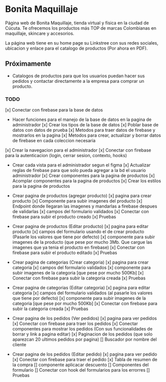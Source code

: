 # Bonita Maquillaje

Página web de Bonita Maquillaje, tienda virtual y física en la ciudad de Cúcuta. Te ofrecemos los productos más TOP de marcas Colombianas en maquillaje, skincare y accesorios.

La página web tiene en su home page su Linkstree con sus redes sociales, ubicacion y enlace para el catalogo de productos (Por ahora en PDF).

## Próximamente

- Catalogos de productos para que los usuarios puedan hacer sus pedidos y contactar directamente a la empresa para comprar un producto.

### TODO

[x] Conectar con firebase para la base de datos

- Hacer funciones para el manejo de la base de datos en la pagina de administrador 
  [x] Crear los tipos de la base de datos
  [x] Poblar base de datos con datos de prueba
  [x] Metodos para traer datos de firebase y mostrarlos en la pagina
  [x] Metodos para crear, actualizar y borrar datos de firebase en cada coleccion necesaria

[x] Crear la navegacion para el administrador
[x] Conectar con firebase para la autenticacion (login, cerrar sesion, contexto, hooks)

- Crear cada vista para el administrador segun el figma
  [x] Actualizar reglas de firebase para que solo pueda agregar a la bd el usuario administrador
  [x] Crear componentes para la pagina de productos
  [x] Acomplar componentes para la pagina de productos
  [x] Crear los estilos para la pagina de productos

- Crear pagina de productos (agregar producto)
  [x] pagina para crear producto
  [x] Componente para subir imagenes del producto
  [x] Endpoint donde llegaran las imagenes y mandarlas a firebase despues de validarlas
  [x] campos del formulario validados 
  [x] Conectar con firebase para subir el producto creado
  [x] Pruebas

- Crear pagina de productos (Editar producto)
  [x] pagina para editar producto
  [x] campos del formulario usando el de crear producto (Pasarle los valores que tiene por defecto) 
  [x] componente para subir imagenes de la producto (que pese por mucho 3Mb. Que cargue las imagenes que ya tenia el producto en firebase)
  [x] Conectar con firebase para subir el producto editado
  [x] Pruebas

- Crear pagina de categorias (Crear categoria)
  [x] pagina para crear categoria
  [x] campos del formulario validados 
  [x] componente para subir imagenes de la categoria [que pese por mucho 500Kb]
  [x] Conectar con firebase para subir la categoria creada
  [x] Pruebas

- Crear pagina de categorias (Editar categoria)
  [x] pagina para editar categoria
  [x] campos del formulario validados (al pasarle los valores que tiene por defecto)
  [x] componente para subir imagenes de la categoria [que pese por mucho 500Kb]
  [x] Conectar con firebase para subir la categoria creada
  [x] Pruebas

- Crear pagina de los pedidos (Ver pedidos)
  [x] pagina para ver pedidos
  [x] Conectar con firebase para traer los pedidos
  [x] Conectar componentes para mostrar los pedidos (Con sus funcionalidades de borrar y link a pagina editar)
  [x] Paginacion de los pedidos (que solo aparezcan 20 ultimos pedidos por pagina)
  [] Buscador por nombre del cliente  

- Crear pagina de los pedidos (Editar pedido)
  [x] pagina para ver pedido
  [x] Conectar con firebase para traer el pedido
  [x] Tabla de resumen de la compra
  [] componente aplicacar descuento
  [] Componentes del formulario 
  [] Conectar con hook del formularios para los errorres
  [] Pruebas